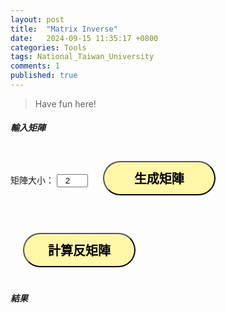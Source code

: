 ```yaml
---
layout: post
title:  "Matrix Inverse"
date:   2024-09-15 11:35:17 +0800
categories: Tools
tags: National_Taiwan_University
comments: 1
published: true
---
```


> Have fun here!

<html lang="zh-Hant">
<head>
    <meta charset="UTF-8">
    <meta name="viewport" content="width=device-width, initial-scale=1.0">
    <title>Matrix Inverse</title>
    <style>
        .matrix-container {
            margin-bottom: 20px;
        }
        input[type="number"] {
            width: 50px;
            text-align: center;
        }
        table {
            margin-bottom: 20px;
        }
        td {
            padding: 5px;
        }
        button{
				border-radius: 50px;
				background-color: #fff6a8;
				font-size: 20px;
				border-style: outset; 
				width: 180px;
				height: 55px;
				margin: 20px;
				font-weight: bold;
			}
    </style>
</head>
<body>
    <div class="matrix-container">
        <h5>輸入矩陣</h5>
        <label for="size">矩陣大小：</label>
        <input type="number" id="size" value="2" min="2" max="10">
        <button onclick="createMatrix()">生成矩陣</button>
        <div id="matrix"></div>
    </div>
    <button onclick="invertMatrix()">計算反矩陣</button>
    <h5>結果</h5>
    <div id="result"></div>
    <script>
        function createMatrix() {
            let size = document.getElementById('size').value;
            let matrixDiv = document.getElementById('matrix');
            matrixDiv.innerHTML = '';
            let table = document.createElement('table');
            for (let i = 0; i < size; i++) {
                let row = document.createElement('tr');
                for (let j = 0; j < size; j++) {
                    let cell = document.createElement('td');
                    let input = document.createElement('input');
                    input.type = 'number';
                    input.id = `matrix_${i}_${j}`;
                    cell.appendChild(input);
                    row.appendChild(cell);
                }
                table.appendChild(row);
            }
            matrixDiv.appendChild(table);
        }
        function getMatrixData() {
            let size = document.getElementById('size').value;
            let matrix = [];
            for (let i = 0; i < size; i++) {
                let row = [];
                for (let j = 0; j < size; j++) {
                    let value = document.getElementById(`matrix_${i}_${j}`).value;
                    row.push(parseFloat(value));
                }
                matrix.push(row);
            }
            return matrix;
        }
        function invertMatrix() {
            let matrix = getMatrixData();
            let size = matrix.length;
            let identityMatrix = [];
            for (let i = 0; i < size; i++) {
                identityMatrix[i] = [];
                for (let j = 0; j < size; j++) {
                    identityMatrix[i][j] = i === j ? 1 : 0;
                }
            }
            for (let i = 0; i < size; i++) {
                let pivot = matrix[i][i];
                if (pivot === 0) {
                    document.getElementById('result').innerText = '錯誤！無法計算反矩陣（可能是奇異矩陣）。';
                    return;
                }
                for (let j = 0; j < size; j++) {
                    matrix[i][j] /= pivot;
                    identityMatrix[i][j] /= pivot;
                }
                for (let k = 0; k < size; k++) {
                    if (k !== i) {
                        let factor = matrix[k][i];
                        for (let j = 0; j < size; j++) {
                            matrix[k][j] -= factor * matrix[i][j];
                            identityMatrix[k][j] -= factor * identityMatrix[i][j];
                        }
                    }
                }
            }
            let tableHTML = '<table>';
            for (let i = 0; i < size; i++) {
                tableHTML += "<tr>";
                for (let j = 0; j < size; j++) {
                    tableHTML += `<td>　　${identityMatrix[i][j].toFixed(2)}　　</td>`;
                }
                tableHTML += "</tr>";
            }
            tableHTML += '</table>';
            let resultDiv = document.getElementById('result');
            resultDiv.innerHTML = tableHTML;
        }
    </script>

</body>
</html>
